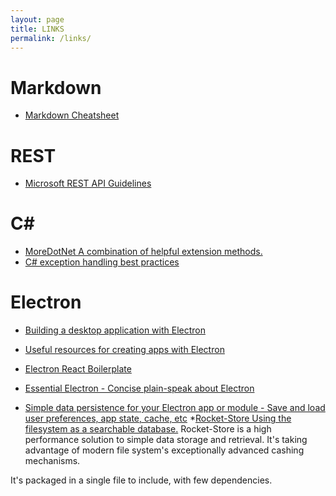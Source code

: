 ```yaml
---
layout: page
title: LINKS
permalink: /links/
---
```


[]()

# Markdown
* [Markdown Cheatsheet](https://github.com/adam-p/markdown-here/wiki/Markdown-Here-Cheatsheet)

# REST
* [Microsoft REST API Guidelines](https://github.com/microsoft/api-guidelines/blob/vNext/Guidelines.md)

# C#
* [MoreDotNet A combination of helpful extension methods.](https://github.com/Teodor92/MoreDotNet)
* [C# exception handling best practices](https://blog.elmah.io/csharp-exception-handling-best-practices/)

# Electron
* [Building a desktop application with Electron](https://medium.com/developers-writing/building-a-desktop-application-with-electron-204203eeb658?)
* [Useful resources for creating apps with Electron](https://github.com/sindresorhus/awesome-electron)
* [Electron React Boilerplate](https://electron-react-boilerplate.js.org/)
* [Essential Electron - Concise plain-speak about Electron](http://jlord.us/essential-electron/)

* [Simple data persistence for your Electron app or module - Save and load user preferences, app state, cache, etc](https://github.com/sindresorhus/electron-store)
*[Rocket-Store Using the filesystem as a searchable database.](https://www.npmjs.com/package/rocket-store)
Rocket-Store is a high performance solution to simple data storage and retrieval. It's taking advantage of modern file system's exceptionally advanced cashing mechanisms.

It's packaged in a single file to include, with few dependencies.
